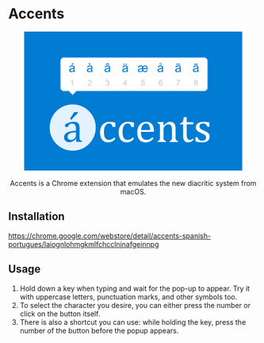 # Accents
<p align="center">
  <img src="images/smallTile.jpg">
  <p align="center">
    Accents is a Chrome extension that emulates the new diacritic system from macOS.
  </p>
</p>

## Installation
https://chrome.google.com/webstore/detail/accents-spanish-portugues/laiognlohmgkmlfchcclnjnafgeinnpg

## Usage
1. Hold down a key when typing and wait for the pop-up to appear. Try it with uppercase letters, punctuation marks, and other symbols too.
2. To select the character you desire, you can either press the number or click on the button itself. 
3. There is also a shortcut you can use: while holding the key, press the number of the button before the popup appears.

